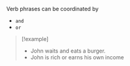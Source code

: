 Verb phrases can be coordinated by 

* `and` 
* `or`

>[!example]
>* John waits and eats a burger. 
>* John is rich or earns his own income

